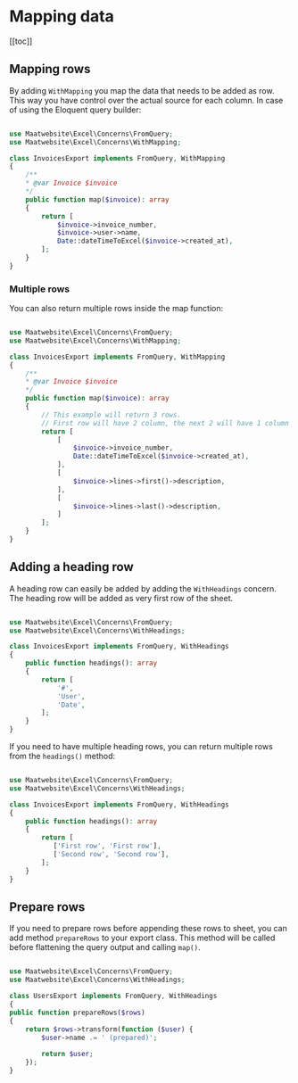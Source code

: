 # Mapping data

[[toc]]

## Mapping rows

By adding `WithMapping` you map the data that needs to be added as row. This way you have control over the actual source for each column.
In case of using the Eloquent query builder: 

```php

use Maatwebsite\Excel\Concerns\FromQuery;
use Maatwebsite\Excel\Concerns\WithMapping;

class InvoicesExport implements FromQuery, WithMapping
{    
    /**
    * @var Invoice $invoice
    */
    public function map($invoice): array
    {
        return [
            $invoice->invoice_number,
            $invoice->user->name,
            Date::dateTimeToExcel($invoice->created_at),
        ];
    }
}
```


### Multiple rows

You can also return multiple rows inside the map function:

```php

use Maatwebsite\Excel\Concerns\FromQuery;
use Maatwebsite\Excel\Concerns\WithMapping;

class InvoicesExport implements FromQuery, WithMapping
{    
    /**
    * @var Invoice $invoice
    */
    public function map($invoice): array
    {
        // This example will return 3 rows.
        // First row will have 2 column, the next 2 will have 1 column
        return [
            [
                $invoice->invoice_number,
                Date::dateTimeToExcel($invoice->created_at),
            ],
            [
                $invoice->lines->first()->description,
            ],
            [
                $invoice->lines->last()->description,
            ]
        ];
    }
}
```

## Adding a heading row

A heading row can easily be added by adding the `WithHeadings` concern. The heading row will be added
as very first row of the sheet.

```php

use Maatwebsite\Excel\Concerns\FromQuery;
use Maatwebsite\Excel\Concerns\WithHeadings;

class InvoicesExport implements FromQuery, WithHeadings
{   
    public function headings(): array
    {
        return [
            '#',
            'User',
            'Date',
        ];
    }
}
```

If you need to have multiple heading rows, you can return multiple rows from the `headings()` method:


```php

use Maatwebsite\Excel\Concerns\FromQuery;
use Maatwebsite\Excel\Concerns\WithHeadings;

class InvoicesExport implements FromQuery, WithHeadings
{   
    public function headings(): array
    {
        return [
           ['First row', 'First row'],
           ['Second row', 'Second row'],
        ];
    }
}
```

## Prepare rows

If you need to prepare rows before appending these rows to sheet, you can add method `prepareRows` to your export class. This method will be called before flattening the query output and calling `map()`.

```php

use Maatwebsite\Excel\Concerns\FromQuery;
use Maatwebsite\Excel\Concerns\WithHeadings;

class UsersExport implements FromQuery, WithHeadings
{   
public function prepareRows($rows)
{
    return $rows->transform(function ($user) {
        $user->name .= ' (prepared)';
        
        return $user;
    });
}
```
